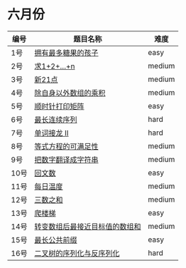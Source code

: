 # 六月份

**编号**|**题目名称**|**难度**
--------|------------|-------
1号|[拥有最多糖果的孩子](./第1题%201431.%20拥有最多糖果的孩子)|easy
2号|[求1+2+…+n](./第2题%20面试题64.%20求1+2+…+n)|medium
3号|[新21点](./第3题%20837.%20新21点)|medium
4号|[除自身以外数组的乘积](./第4题%20238.%20除自身以外数组的乘积)|medium
5号|[顺时针打印矩阵](./第5题%20面试题29.%20顺时针打印矩阵)|easy
6号|[最长连续序列](./第6题%20128.%20最长连续序列)|hard
7号|[单词接龙 II](./第7题%20126.%20单词接龙%20II)|hard
8号|[等式方程的可满足性](./第8题%20990.%20等式方程的可满足性)|medium
9号|[把数字翻译成字符串](./第9题%20面试题46%20把数字翻译成字符串)|medium
10号|[回文数](./第10题%209.%20回文数)|easy
11号|[每日温度](./第11题%20739.%20每日温度)|medium
12号|[三数之和](./第12题%2015.%20三数之和)|medium
13号|[爬楼梯](./第13题%2070.%20爬楼梯)|easy
14号|[转变数组后最接近目标值的数组和](./第14题%201300.%20转变数组后最接近目标值的数组和)|medium
15号|[最长公共前缀](./第15题%2014.%20最长公共前缀)|easy
16号|[二叉树的序列化与反序列化](./第16题%20297.%20二叉树的序列化与反序列化)|hard
